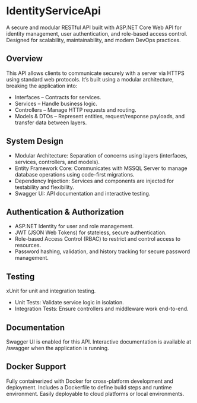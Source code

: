 # IdentityServiceApi
A secure and modular RESTful API built with ASP.NET Core Web API for identity management, user authentication, and role-based access control. Designed for scalability, maintainability, and modern DevOps practices.

## Overview
This API allows clients to communicate securely with a server via HTTPS using standard web protocols. It’s built using a modular architecture, breaking the application into:
* Interfaces – Contracts for services.
* Services – Handle business logic.
* Controllers – Manage HTTP requests and routing.
* Models & DTOs – Represent entities, request/response payloads, and transfer data between layers.


## System Design
* Modular Architecture: Separation of concerns using layers (interfaces, services, controllers, and models).
* Entity Framework Core: Communicates with MSSQL Server to manage database operations using code-first migrations.
* Dependency Injection: Services and components are injected for testability and flexibility.
* Swagger UI: API documentation and interactive testing.

## Authentication & Authorization
* ASP.NET Identity for user and role management.
* JWT (JSON Web Tokens) for stateless, secure authentication.
* Role-based Access Control (RBAC) to restrict and control access to resources.
* Password hashing, validation, and history tracking for secure password management.

## Testing
xUnit for unit and integration testing.
* Unit Tests: Validate service logic in isolation.
* Integration Tests: Ensure controllers and middleware work end-to-end.

## Documentation
Swagger UI is enabled for this API.
Interactive documentation is available at /swagger when the application is running.

## Docker Support
Fully containerized with Docker for cross-platform development and deployment.
Includes a Dockerfile to define build steps and runtime environment.
Easily deployable to cloud platforms or local environments.
